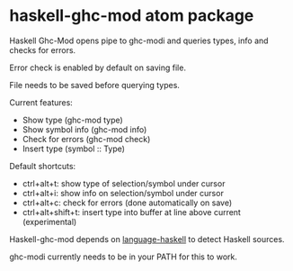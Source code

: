 # haskell-ghc-mod atom package

Haskell Ghc-Mod opens pipe to ghc-modi and queries types, info and checks
for errors.

Error check is enabled by default on saving file.

File needs to be saved before querying types.

Current features:

* Show type (ghc-mod type)
* Show symbol info (ghc-mod info)
* Check for errors (ghc-mod check)
* Insert type (symbol :: Type)

Default shortcuts:

* ctrl+alt+t: show type of selection/symbol under cursor
* ctrl+alt+i: show info on selection/symbol under cursor
* ctrl+alt+c: check for errors (done automatically on save)
* ctrl+alt+shift+t: insert type into buffer at line above current (experimental)

Haskell-ghc-mod depends on [language-haskell][1] to detect
Haskell sources.

ghc-modi currently needs to be in your PATH for this to work.

[1]: https://atom.io/packages/language-haskell
